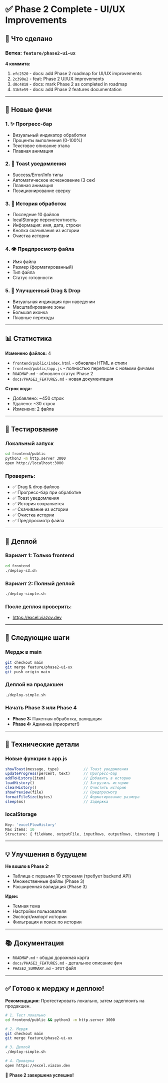 # ✅ Phase 2 Complete - UI/UX Improvements

## 🎉 Что сделано

### Ветка: `feature/phase2-ui-ux`

**4 коммита:**
1. `efc2520` - docs: add Phase 2 roadmap for UI/UX improvements
2. `2c390e2` - feat: Phase 2 UI/UX improvements
3. `d0c4818` - docs: mark Phase 2 as completed in roadmap
4. `31b5e59` - docs: add Phase 2 features documentation

---

## 🚀 Новые фичи

### 1. ✨ Прогресс-бар
- Визуальный индикатор обработки
- Проценты выполнения (0-100%)
- Текстовое описание этапа
- Плавная анимация

### 2. 🎉 Toast уведомления
- Success/Error/Info типы
- Автоматическое исчезновение (3 сек)
- Плавная анимация
- Позиционирование сверху

### 3. 📜 История обработок
- Последние 10 файлов
- localStorage персистентность
- Информация: имя, дата, строки
- Кнопка скачивания из истории
- Очистка истории

### 4. 👁️ Предпросмотр файла
- Имя файла
- Размер (форматированный)
- Тип файла
- Статус готовности

### 5. 🎯 Улучшенный Drag & Drop
- Визуальная индикация при наведении
- Масштабирование зоны
- Большая иконка
- Плавные переходы

---

## 📊 Статистика

**Изменено файлов:** 4
- `frontend/public/index.html` - обновлен HTML и стили
- `frontend/public/app.js` - полностью переписан с новыми фичами
- `ROADMAP.md` - обновлен статус Phase 2
- `docs/PHASE2_FEATURES.md` - новая документация

**Строк кода:**
- Добавлено: ~450 строк
- Удалено: ~30 строк
- Изменено: 2 файла

---

## 🧪 Тестирование

### Локальный запуск
```bash
cd frontend/public
python3 -m http.server 3000
open http://localhost:3000
```

### Проверить:
- ✅ Drag & drop файлов
- ✅ Прогресс-бар при обработке
- ✅ Toast уведомления
- ✅ История сохраняется
- ✅ Скачивание из истории
- ✅ Очистка истории
- ✅ Предпросмотр файла

---

## 🚀 Деплой

### Вариант 1: Только frontend
```bash
cd frontend
./deploy-s3.sh
```

### Вариант 2: Полный деплой
```bash
./deploy-simple.sh
```

### После деплоя проверить:
- https://excel.viazov.dev

---

## 📝 Следующие шаги

### Мердж в main
```bash
git checkout main
git merge feature/phase2-ui-ux
git push origin main
```

### Деплой на продакшен
```bash
./deploy-simple.sh
```

### Начать Phase 3 или Phase 4
- **Phase 3:** Пакетная обработка, валидация
- **Phase 4:** Админка (приоритет!)

---

## 🎨 Технические детали

### Новые функции в app.js
```javascript
showToast(message, type)           // Toast уведомления
updateProgress(percent, text)      // Прогресс-бар
addToHistory(item)                 // Добавить в историю
loadHistory()                      // Загрузить историю
clearHistory()                     // Очистить историю
showPreview(file)                  // Предпросмотр
formatFileSize(bytes)              // Форматирование размера
sleep(ms)                          // Задержка
```

### localStorage
```javascript
Key: 'excelFlowHistory'
Max items: 10
Structure: { fileName, outputFile, inputRows, outputRows, timestamp }
```

---

## 💡 Улучшения в будущем

**Не вошло в Phase 2:**
- Таблица с первыми 10 строками (требует backend API)
- Множественные файлы (Phase 3)
- Расширенная валидация (Phase 3)

**Идеи:**
- Темная тема
- Настройки пользователя
- Экспорт/импорт истории
- Фильтрация и поиск по истории

---

## 📚 Документация

- `ROADMAP.md` - общая дорожная карта
- `docs/PHASE2_FEATURES.md` - детальное описание фич
- `PHASE2_SUMMARY.md` - этот файл

---

## ✅ Готово к мерджу и деплою!

**Рекомендация:** Протестировать локально, затем задеплоить на продакшен.

```bash
# 1. Тест локально
cd frontend/public && python3 -m http.server 3000

# 2. Мердж
git checkout main
git merge feature/phase2-ui-ux

# 3. Деплой
./deploy-simple.sh

# 4. Проверка
open https://excel.viazov.dev
```

🎉 **Phase 2 завершена успешно!**

